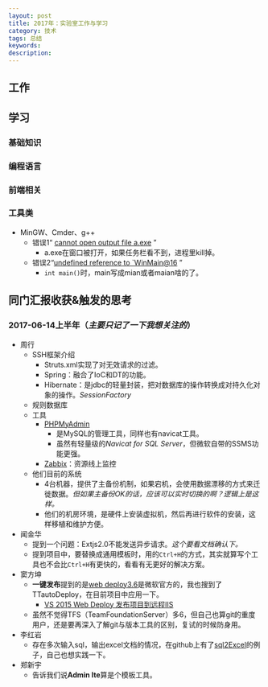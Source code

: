 ```yaml
---
layout: post  
title: 2017年：实验室工作与学习  
category: 技术  
tags: 总结     
keywords:      
description:     
---  
```


##  工作

##  学习

###  基础知识

###  编程语言 

###  前端相关

###  工具类
+ MinGW、Cmder、g++
    + 错误1“ [cannot open output file a.exe](https://zhidao.baidu.com/question/536410790.html) ”
        + a.exe在窗口被打开，如果任务栏看不到，进程里kill掉。
    + 错误2“[undefined reference to `WinMain@16](http://blog.csdn.net/chuck_0430/article/details/8824762) ”
        + `int main()`时，main写成mian或者maian啥的了。  

##  同门汇报收获&触发的思考
###  2017-06-14上半年（*主要只记了一下我想关注的*）
+ 周行
	+ SSH框架介绍
		+ Struts.xml实现了对无效请求的过滤。
		+ Spring：融合了IoC和DT的功能。
		+ Hibernate：是jdbc的轻量封装，把对数据库的操作转换成对持久化对象的操作。*SessionFactory*
	+ 规则数据库
	+ 工具
		+ [PHPMyAdmin](https://www.phpmyadmin.net/)
			+ 是MySQL的管理工具，同样也有navicat工具。
			+ 虽然有轻量级的*Navicat for SQL Server*，但微软自带的SSMS功能更强。
		+ [Zabbix](http://www.zabbix.com/)：资源线上监控
	+ 他们目前的系统
		+ 4台机器，提供了主备份机制，如果宕机，会使用数据漂移的方式来迁徙数据。*但如果主备份OK的话，应该可以实时切换的啊？逻辑上是这样。*
		+ 他们的机房环境，是硬件上安装虚拟机，然后再进行软件的安装，这样移植和维护方便。
+ 闻金华
	+ 提到一个问题：Extjs2.0不能发送异步请求。*这个要看文档确认下。*
	+ 提到项目中，要替换成通用模板时，用的`Ctrl+H`的方式，其实就算写个工具也不会比`Ctrl+H`有更快的，看看有无更好的解决方案。
+ 窦方坤
	+ **一键发布**提到的是[web deploy3.6](https://www.iis.net/downloads/microsoft/web-deploy)是微软官方的，我也搜到了TTautoDeploy，在目前项目中应用一下。
		+ [VS 2015 Web Deploy 发布项目到远程IIS](http://jingyan.baidu.com/article/7908e85ca6db2daf491ad27e.html)
	+ 虽然不觉得TFS（TeamFoundationServer）多6，但自己也算git的重度用户，还是要再深入了解git与版本工具的区别，复试的时候防身用。
+ 李红岩
	+ 存在多次输入sql，输出excel文档的情况，在github上有了[sql2Excel](https://github.com/search?utf8=✓&q=sql2excel&type=)的例子，自己也想实践一下。
+ 郑新宇
	+ 告诉我们说**Admin lte**算是个模板工具。